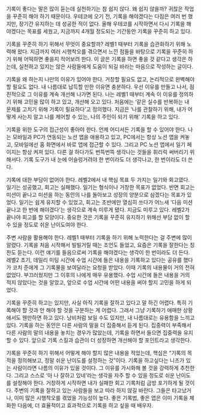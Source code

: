기록이 좋다는 말은 많이 듣는데 실천하기는 참 쉽지 않다. 왜 쉽지 않을까? 귀찮은 작업을 꾸준히 해야 하기 때문이다. 우테코에 오기 전, 기록을 해야겠다는 다짐은 여러 번 했지만, 장기간 유지하는 데 성공한 적이 없다. 올해 우테코를 시작하면서 다시 기록을 해야겠다는 목표를 세웠고, 지금까지 4개월 정도되는 기간동안 기록을 꾸준히 하고 있다.

기록을 꾸준히 하기 위해서 무엇이 중요할까? 레벨1 때부터 기록을 습관화하기 위해 노력해 왔다. 지금까지 여러 시행착오를 겪으면서 느낀 점들을 바탕으로 기록을 꾸준히 하기 위해 어떡하면 좋을지 적어보려 한다. 이 글은 기록을 하면 좋을 것 같다고 생각은 하는데, 실천하고 있지는 않은 사람들에게 도움이 되길 바라는 마음으로 작성하는 글이다.

기록을 왜 하는지 나만의 이유가 있어야 한다. 거창할 필요도 없고, 논리적으로 완벽해야 할 필요도 없다. 내 나름대로 납득할 만한 이유면 충분하다. 우선 이유를 만들고 나서, 점진적으로 그 이유를 계속 개선해 나가면 된다. 나는 레벨1 때부터 계속 이 이유를 정의하기 위해 고민을 많이 하고 있고, 개선해 오고 있다. 처음에는 ‘같은 실수를 반복하는 내 문제를 고치기 위해 기록이 필요하다’고 정의했다. 지금은 ‘나를 관찰하기 위해, 내가 어떻게 사는지 알고 나를 제어할 수 있는, 나의 주인이 되기 위해’ 기록을 하고 있다.

기록을 위한 도구의 접근성이 좋아야 한다. 언제 어디서든 기록을 할 수 있어야 한다. 나는 모바일과 PC가 연동되는 노션 앱을 애용하고 있고, PC에서는 항상 노션 앱을 켜놓고, 모바일에선 홈 화면에서 바로 앱에 접근할 수 있다. 그리고 PC 노션 앱에서 일기 페이지는 항상 켜져 있다. 다른 걸 하다가도 번뜩번뜩 생각나는 것들을 휘리릭 써버리기 위해서다. 기록 도구가 내 눈에 어슬렁거려야 한 번이라도 더 생각나고, 한 번이라도 더 쓴다.

기록에 대한 부담이 없어야 한다. 레벨2에서 내 핵심 목표 두 가지는 일기와 회고였다. 일기는 성공했고, 회고는 실패했다. 일기는 형식이나 거창한 목표가 없었다. 반면 회고는 미션이 끝나고 미션을 하는 동안의 나를 돌아보고 성장의 양분으로 삼겠다는 목표가 있었다. 일기는 쉽게 유지할 수 있었고, 회고는 초반에만 열심히 쓰다가 어느새 ‘다음 미션 끝나고 한 번에 해야겠다’는 생각으로 계속 미루게 됐다. 지금도 미루고 있다. 레벨2가 끝나야 회고를 할 모양이다. 중요한 것은 기록을 꾸준히 유지하기 위해선 부담 없이 할 수 있을 정도로 쉬운 난이도여야 한다.

주변 사람을 활용해야 한다. 레벨1 때부터 기록을 하기 위해 노력한다는 걸 주변에 많이 알렸다. 기록을 처음 시작해서 빌빌거릴 때는 조언도 들었고, 요즘은 기록을 잘한다는 칭찬도 듣는다. 이런 얘기를 들음으로써 기록을 해야겠다는 생각이 한 번이라도 더 든다. 레벨2 초기, 데일리 미팅 시간에 수업 시간에 들은 내용을 기록하고 있다는 공유를 했다가 코치 준에게 그 기록물을 보여달라는 요청을 받았다. 이때 기록의 내용물이 거의 전혀 없었다. 부끄러웠지만 그 이후의 나에게 매우 유용했다. 수업 시간에 들은 내용을 거의 적지 않았다는 것을 알았고, 앞으로 수업 시간에 어떤 내용을 써야 할지 고민을 하게 되었다.

기록을 꾸준히 하고는 있지만, 사실 아직 기록을 잘하고 있다고 말 하긴 어렵다. 특히 기록해야 할 것과 안 해야 할 것을 구분하는 게 어렵다. 그래서 그냥 기록하기 애매한 상황에서도 웬만하면 하고 있다. 낭비처럼 보일 수도 있지만, 내 나름대로는 유용함을 느끼고 있다. 기록을 하는 동안은 다른 사람의 말을 더 집중해서 듣게 된다. 집중력이 부족해서 다른 사람의 말의 내용을 놓치는 경우가 많았는데, 기록을 하면서 들으면 집중력을 유지할 수 있다. 앞으로 기록 스킬과 습관이 더 성장하면 개선해야 할 포인트라고 생각한다.

기록을 꾸준히 하기 위해서 어떻게 해야 할지 많은 내용을 적었는데, 핵심은 “기록의 목적을 정의해보고, 정말 쉬운 난이도를 설정하는 것”이다. 기록을 하고싶다는 니즈가 있는 사람이라면 나름의 이유가 있을 것이다. 그 이유를 가시화해 볼 것을 강력하게 추천한다. 그리고 스스로 ‘아 나 잘하고 있네’라는 생각을 자주 할 수 있을 정도로 쉬운 난이도를 설정해야 한다. 거창하게 시작하면 내가 실패한 회고 기록처럼 금방 포기하게 될 것이다. 주변의 기록을 잘하고 있는 사람들을 보고 따라 하지 않길 바란다. 그들은 타고났거나, 이미 많은 시행착오를 겪었을 가능성이 높다. 좋은 기록법, 좋은 앱은 이미 기록을 체화한 다음에, 더 효율적이고 효과적으로 기록을 하고 싶을 때 배우자.
